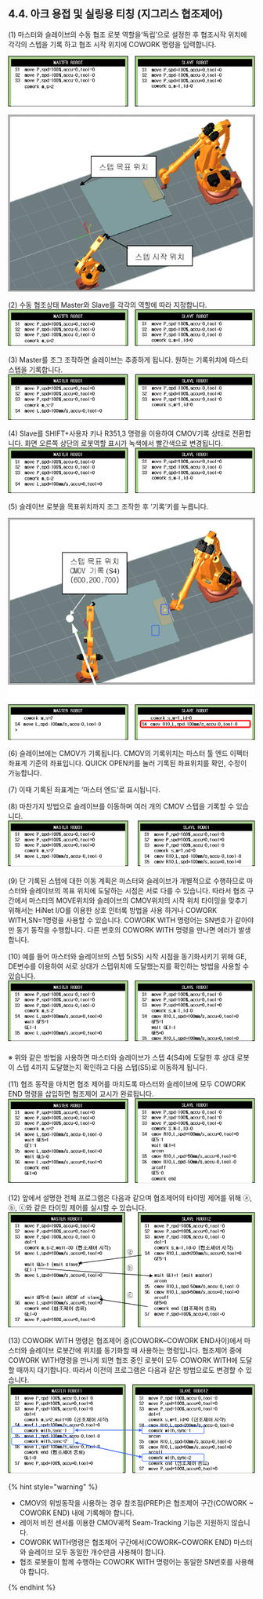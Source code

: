 ﻿## 4.4. 아크 용접 및 실링용 티칭 (지그리스 협조제어)



(1)	마스터와 슬레이브의 수동 협조 로봇 역할을‘독립’으로 설정한 후 협조시작 위치에 각각의 스텝을 기록 하고 협조 시작 위치에 COWORK 명령을 입력합니다. 
 
![](../_assets/4-prg8.png)

![[그림 4-4] 스텝 시작 및 목표 위치](../_assets/4-4.png)


(2)	수동 협조상태 Master와 Slave를 각각의 역할에 따라 지정합니다. 
![](../_assets/4-prg9.png)



(3)	Master를 조그 조작하면 슬레이브는 추종하게 됩니다. 원하는 기록위치에 마스터 스텝을 기록합니다. 
 ![](../_assets/4-prg10.png)

(4)	Slave를 SHIFT+사용자 키나 R351,3 명령을 이용하여 CMOV기록 상태로 전환합니다. 화면 오른쪽 상단의 로봇역할 표시가 녹색에서 빨간색으로 변경됩니다. 
 ![](../_assets/4-prg10.png)

(5)	슬레이브 로봇을 목표위치까지 조그 조작한 후 ‘기록’키를 누릅니다. 
 

![[그림 4-5] 스텝 목표 위치 CMOV 기록](../_assets/4-5.png)


![](../_assets/4-prg11.png)



(6)	슬레이브에는 CMOV가 기록됩니다. CMOV의 기록위치는 마스터 툴 엔드 이펙터 좌표계 기준의 좌표입니다. QUICK OPEN키를 눌러 기록된 좌표위치를 확인, 수정이 가능합니다. 
  
(7)	이때 기록된 좌표계는 ‘마스터 엔드’로 표시됩니다. 

(8)	마찬가지 방법으로 슬레이브를 이동하며 여러 개의 CMOV 스텝을 기록할 수 있습니다.
 ![](../_assets/4-prg12.png)

(9)	단 기록된 스텝에 대한 이동 계획은 마스터와 슬레이브가 개별적으로 수행하므로 마스터와 슬레이브의 목표 위치에 도달하는 시점은 서로 다를 수 있습니다. 따라서 협조 구간에서 마스터의 MOVE위치와 슬레이브의 CMOV위치의 시작 위치 타이밍을 맞추기 위해서는 HiNet I/O를 이용한 상호 인터록 방법을 사용 하거나 COWORK WITH,SN=1명령을 사용할 수 있습니다. COWORK WITH 명령어는 SN번호가 같아야만 동기 동작을 수행합니다. 다른 번호의 COWORK WITH 명령을 만나면 에러가 발생합니다.

(10)	예를 들어 마스터와 슬레이브의 스텝 5(S5) 시작 시점을 동기화시키기 위해 GE, DE변수를 이용하여 서로 상대가 스텝위치에 도달했는지를 확인하는 방법을 사용할 수 있습니다. 
 ![](../_assets/4-prg13.png)

※ 위와 같은 방법을 사용하면 마스터와 슬레이브가 스텝 4(S4)에 도달한 후 상대 로봇이 스텝 4까지 도달했는지 확인하고 다음 스텝(S5)로 이동하게 됩니다. 

(11)	협조 동작을 마치면 협조 제어를 마치도록 마스터와 슬레이브에 모두 COWORK END 명령을 삽입하면 협조제어 교시가 완료됩니다. 
![](../_assets/4-prg14.png)     

(12)	앞에서 설명한 전체 프로그램은 다음과 같으며 협조제어의 타이밍 제어를 위해 ⓐ, ⓑ, ⓒ와 같은 타이밍 제어를 실시할 수 있습니다. 
 ![](../_assets/4-prg15.png)

(13)	COWORK WITH 명령은 협조제어 중(COWORK~COWORK END사이)에서 마스터와 슬레이브 로봇간에 위치를 동기화할 때 사용하는 명령입니다. 협조제어 중에 COWORK WITH명령을 만나게 되면 협조 중인 로봇이 모두 COWORK WITH에 도달할 때까지 대기합니다. 따라서 이전의 프로그램은 다음과 같은 방법으로도 변경할 수 있습니다. 
 ![](../_assets/4-prg16.png)


{% hint style="warning" %}

 -	CMOV의 위빙동작을 사용하는 경우 참조점(PREP)은 협조제어 구간(COWORK ~ COWORK END) 내에 기록해야 합니다. 
 -	레이저 비전 센서를 이용한 CMOV궤적 Seam-Tracking 기능은 지원하지 않습니다.
 -	COWORK WITH명령은 협조제어 구간에서(COWORK~COWORK END) 마스터와 슬레이브 모두 동일한 개수만큼 사용해야 합니다. 
 -	협조 로봇들이 함께 수행하는 COWORK WITH 명령어는 동일한 SN번호를 사용해야 합니다.

{% endhint %}
 
